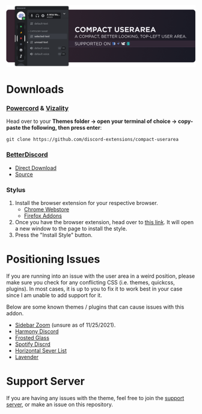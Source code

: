 <img src="./assets/README/banner.png">

# Downloads
### **[Powercord](https://powercord.dev/) & [Vizality](https://vizality.com/)**
Head over to your **Themes folder -> open your terminal of choice -> copy-paste the following, then press enter**:
```
git clone https://github.com/discord-extensions/compact-userarea
```

### **[BetterDiscord](https://betterdiscord.app/)**
- [Direct Download](https://github.com/discord-extensions/compact-userarea/releases/download/betterdiscord/compact-userarea.theme.css)
- [Source](https://discord-extensions.github.io/compact-userarea/src/source.css)

### **Stylus**
1. Install the browser extension for your respective browser.
    - [Chrome Webstore](https://chrome.google.com/webstore/detail/stylus/clngdbkpkpeebahjckkjfobafhncgmne)
    - [Firefox Addons](https://addons.mozilla.org/en-US/firefox/addon/styl-us/)
2. Once you have the browser extension, head over to [this link](https://github.com/discord-extensions/compact-userarea/raw/main/clients/stylus/compact-userarea.user.css). It will open a new window to the page to install the style.
3. Press the "Install Style" button.

# Positioning Issues
If you are running into an issue with the user area in a weird position, please make sure you check for any conflicting CSS (i.e. themes, quickcss, plugins). In most cases, it is up to you to fix it to work best in your case since I am unable to add support for it.

Below are some known themes / plugins that can cause issues with this addon.
- [Sidebar Zoom](https://github.com/HooferDevelops/sidebar-zoom) (unsure as of 11/25/2021).
- [Harmony Discord](https://github.com/KraXen72/harmony-discord)
- [Frosted Glass](https://github.com/DiscordStyles/FrostedGlass)
- [Spotify Discrd](https://github.com/CapnKitten/Spotify-Discord)
- [Horizontal Sever List](https://github.com/DiscordStyles/HorizontalServerList)
- [Lavender](https://github.com/Lavender-Discord/Lavender)

# Support Server
If you are having any issues with the theme, feel free to join the [support server](https://discord.gg/vYdXbEzqDs), or make an issue on this repository.